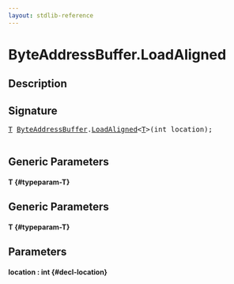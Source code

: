 ```yaml
---
layout: stdlib-reference
---
```


# ByteAddressBuffer\.LoadAligned

## Description





## Signature 

<pre>
<a href="/stdlib-reference/types/ByteAddressBuffer/LoadAligned#typeparam-T" class="code_type">T</a> <a href="/stdlib-reference/types/ByteAddressBuffer/index" class="code_type">ByteAddressBuffer</a>.<a href="/stdlib-reference/types/ByteAddressBuffer/LoadAligned">LoadAligned</a>&lt;<a href="/stdlib-reference/types/ByteAddressBuffer/LoadAligned#typeparam-T" class="code_type">T</a>&gt;(int location);

</pre>

## Generic Parameters

#### T {#typeparam-T}

## Generic Parameters

#### T {#typeparam-T}

## Parameters

#### location  : int {#decl-location}

